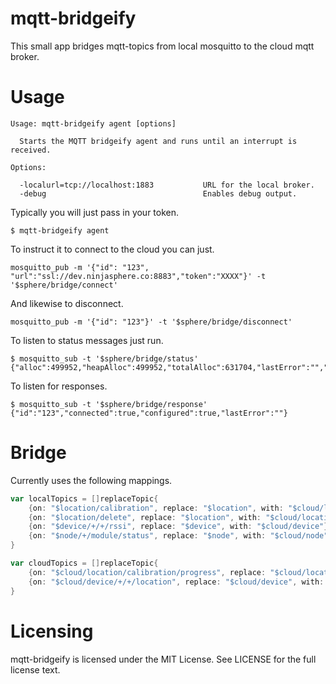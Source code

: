# mqtt-bridgeify

This small app bridges mqtt-topics from local mosquitto to the cloud mqtt broker.

# Usage

```
Usage: mqtt-bridgeify agent [options]

  Starts the MQTT bridgeify agent and runs until an interrupt is received.

Options:

  -localurl=tcp://localhost:1883           URL for the local broker.
  -debug                                   Enables debug output.
```

Typically you will just pass in your token.

```
$ mqtt-bridgeify agent
```

To instruct it to connect to the cloud you can just.

```
mosquitto_pub -m '{"id": "123", "url":"ssl://dev.ninjasphere.co:8883","token":"XXXX"}' -t '$sphere/bridge/connect'
```

And likewise to disconnect.

```
mosquitto_pub -m '{"id": "123"}' -t '$sphere/bridge/disconnect'
```

To listen to status messages just run.

```
$ mosquitto_sub -t '$sphere/bridge/status'
{"alloc":499952,"heapAlloc":499952,"totalAlloc":631704,"lastError":"","connected":true,"configured":true,"count":0}
```

To listen for responses.

```
$ mosquitto_sub -t '$sphere/bridge/response'
{"id":"123","connected":true,"configured":true,"lastError":""}
```

# Bridge

Currently uses the following mappings.

```go
var localTopics = []replaceTopic{
	{on: "$location/calibration", replace: "$location", with: "$cloud/location"},
	{on: "$location/delete", replace: "$location", with: "$cloud/location"},
	{on: "$device/+/+/rssi", replace: "$device", with: "$cloud/device"},
	{on: "$node/+/module/status", replace: "$node", with: "$cloud/node"},
}

var cloudTopics = []replaceTopic{
	{on: "$cloud/location/calibration/progress", replace: "$cloud/location", with: "$location"},
	{on: "$cloud/device/+/+/location", replace: "$cloud/device", with: "$device"},
}
```

# Licensing

mqtt-bridgeify is licensed under the MIT License. See LICENSE for the full license text.
